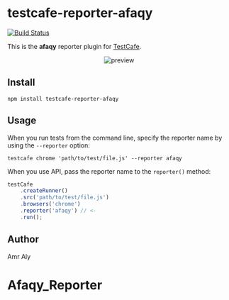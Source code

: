 # testcafe-reporter-afaqy
[![Build Status](https://travis-ci.org/@Amrxx/testcafe-reporter-afaqy.svg)](https://travis-ci.org/@Amrxx/testcafe-reporter-afaqy)

This is the **afaqy** reporter plugin for [TestCafe](http://devexpress.github.io/testcafe).

<p align="center">
    <img src="https://raw.github.com/@Amrxx/testcafe-reporter-afaqy/master/media/preview.png" alt="preview" />
</p>

## Install

```
npm install testcafe-reporter-afaqy
```

## Usage

When you run tests from the command line, specify the reporter name by using the `--reporter` option:

```
testcafe chrome 'path/to/test/file.js' --reporter afaqy
```


When you use API, pass the reporter name to the `reporter()` method:

```js
testCafe
    .createRunner()
    .src('path/to/test/file.js')
    .browsers('chrome')
    .reporter('afaqy') // <-
    .run();
```

## Author
Amr Aly 
# Afaqy_Reporter
